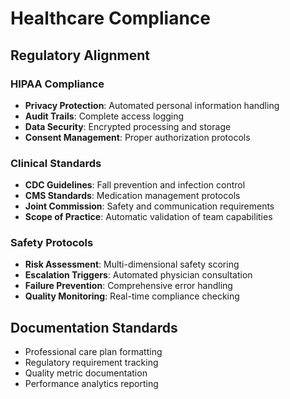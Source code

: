 # Healthcare Compliance

## Regulatory Alignment

### HIPAA Compliance
- **Privacy Protection**: Automated personal information handling
- **Audit Trails**: Complete access logging
- **Data Security**: Encrypted processing and storage
- **Consent Management**: Proper authorization protocols

### Clinical Standards
- **CDC Guidelines**: Fall prevention and infection control
- **CMS Standards**: Medication management protocols
- **Joint Commission**: Safety and communication requirements
- **Scope of Practice**: Automatic validation of team capabilities

### Safety Protocols
- **Risk Assessment**: Multi-dimensional safety scoring
- **Escalation Triggers**: Automated physician consultation
- **Failure Prevention**: Comprehensive error handling
- **Quality Monitoring**: Real-time compliance checking

## Documentation Standards
- Professional care plan formatting
- Regulatory requirement tracking
- Quality metric documentation
- Performance analytics reporting
